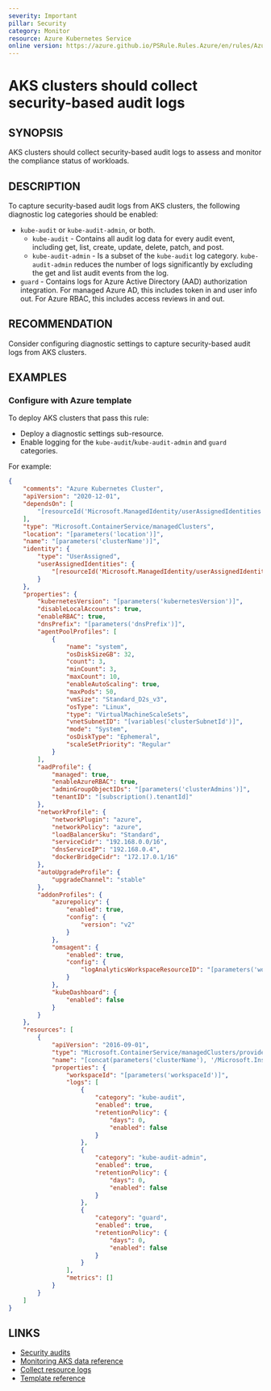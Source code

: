 ```yaml
---
severity: Important
pillar: Security
category: Monitor
resource: Azure Kubernetes Service
online version: https://azure.github.io/PSRule.Rules.Azure/en/rules/Azure.AKS.AuditLogs/
---
```


# AKS clusters should collect security-based audit logs

## SYNOPSIS

AKS clusters should collect security-based audit logs to assess and monitor the compliance status of workloads.

## DESCRIPTION

To capture security-based audit logs from AKS clusters, the following diagnostic log categories should be enabled:

- `kube-audit` or `kube-audit-admin`, or both.
  - `kube-audit` - Contains all audit log data for every audit event, including get, list, create, update, delete, patch, and post.
  - `kube-audit-admin` - Is a subset of the `kube-audit` log category.
    `kube-audit-admin` reduces the number of logs significantly by excluding the get and list audit events from the log.
- `guard` - Contains logs for Azure Active Directory (AAD) authorization integration.
   For managed Azure AD, this includes token in and user info out.
   For Azure RBAC, this includes access reviews in and out.

## RECOMMENDATION

Consider configuring diagnostic settings to capture security-based audit logs from AKS clusters.

## EXAMPLES

### Configure with Azure template

To deploy AKS clusters that pass this rule:

- Deploy a diagnostic settings sub-resource.
- Enable logging for the `kube-audit`/`kube-audit-admin` and `guard` categories.

For example:

```json
{
    "comments": "Azure Kubernetes Cluster",
    "apiVersion": "2020-12-01",
    "dependsOn": [
        "[resourceId('Microsoft.ManagedIdentity/userAssignedIdentities', parameters('identityName'))]"
    ],
    "type": "Microsoft.ContainerService/managedClusters",
    "location": "[parameters('location')]",
    "name": "[parameters('clusterName')]",
    "identity": {
        "type": "UserAssigned",
        "userAssignedIdentities": {
            "[resourceId('Microsoft.ManagedIdentity/userAssignedIdentities', parameters('identityName'))]": {}
        }
    },
    "properties": {
        "kubernetesVersion": "[parameters('kubernetesVersion')]",
        "disableLocalAccounts": true,
        "enableRBAC": true,
        "dnsPrefix": "[parameters('dnsPrefix')]",
        "agentPoolProfiles": [
            {
                "name": "system",
                "osDiskSizeGB": 32,
                "count": 3,
                "minCount": 3,
                "maxCount": 10,
                "enableAutoScaling": true,
                "maxPods": 50,
                "vmSize": "Standard_D2s_v3",
                "osType": "Linux",
                "type": "VirtualMachineScaleSets",
                "vnetSubnetID": "[variables('clusterSubnetId')]",
                "mode": "System",
                "osDiskType": "Ephemeral",
                "scaleSetPriority": "Regular"
            }
        ],
        "aadProfile": {
            "managed": true,
            "enableAzureRBAC": true,
            "adminGroupObjectIDs": "[parameters('clusterAdmins')]",
            "tenantID": "[subscription().tenantId]"
        },
        "networkProfile": {
            "networkPlugin": "azure",
            "networkPolicy": "azure",
            "loadBalancerSku": "Standard",
            "serviceCidr": "192.168.0.0/16",
            "dnsServiceIP": "192.168.0.4",
            "dockerBridgeCidr": "172.17.0.1/16"
        },
        "autoUpgradeProfile": {
            "upgradeChannel": "stable"
        },
        "addonProfiles": {
            "azurepolicy": {
                "enabled": true,
                "config": {
                    "version": "v2"
                }
            },
            "omsagent": {
                "enabled": true,
                "config": {
                    "logAnalyticsWorkspaceResourceID": "[parameters('workspaceId')]"
                }
            },
            "kubeDashboard": {
                "enabled": false
            }
        }
    },
    "resources": [
        {
            "apiVersion": "2016-09-01",
            "type": "Microsoft.ContainerService/managedClusters/providers/diagnosticSettings",
            "name": "[concat(parameters('clusterName'), '/Microsoft.Insights/service')]",
            "properties": {
                "workspaceId": "[parameters('workspaceId')]",
                "logs": [
                    {
                        "category": "kube-audit",
                        "enabled": true,
                        "retentionPolicy": {
                            "days": 0,
                            "enabled": false
                        }
                    },
                    {
                        "category": "kube-audit-admin",
                        "enabled": true,
                        "retentionPolicy": {
                            "days": 0,
                            "enabled": false
                        }
                    },
                    {
                        "category": "guard",
                        "enabled": true,
                        "retentionPolicy": {
                            "days": 0,
                            "enabled": false
                        }
                    }
                ],
                "metrics": []
            }
        }
    ]
}
```

## LINKS

- [Security audits](https://docs.microsoft.com/azure/architecture/framework/security/monitor-audit)
- [Monitoring AKS data reference](https://docs.microsoft.com/azure/aks/monitor-aks-reference)
- [Collect resource logs](https://docs.microsoft.com/azure/aks/monitor-aks#collect-resource-logs)
- [Template reference](https://docs.microsoft.com/azure/templates/microsoft.insights/diagnosticsettings?tabs=json)
